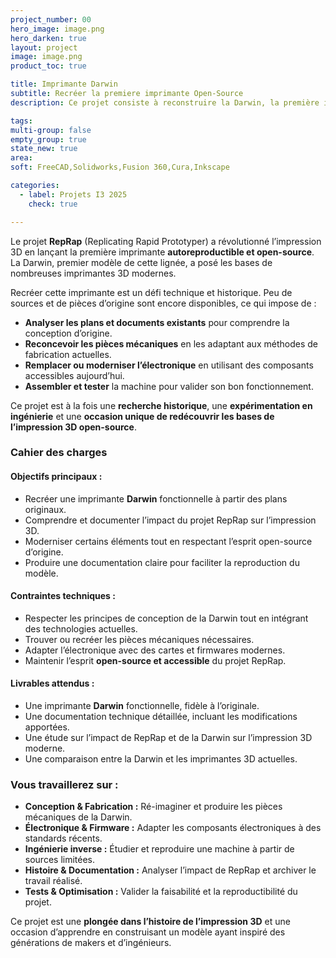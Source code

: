 ```yaml
---
project_number: 00
hero_image: image.png
hero_darken: true
layout: project
image: image.png
product_toc: true

title: Imprimante Darwin
subtitle: Recréer la premiere imprimante Open-Source
description: Ce projet consiste à reconstruire la Darwin, la première imprimante 3D open-source de la famille RepRap. Il s’agit de redonner vie à un modèle historique ayant marqué l’évolution de l’impression 3D en ré-imaginant ses pièces et son électronique avec des composants modernes.

tags: 
multi-group: false
empty_group: true
state_new: true
area: 
soft: FreeCAD,Solidworks,Fusion 360,Cura,Inkscape

categories:
  - label: Projets I3 2025
    check: true

---
```


Le projet **RepRap** (Replicating Rapid Prototyper) a révolutionné l’impression 3D en lançant la première imprimante **autoreproductible et open-source**. La Darwin, premier modèle de cette lignée, a posé les bases de nombreuses imprimantes 3D modernes.  

Recréer cette imprimante est un défi technique et historique. Peu de sources et de pièces d’origine sont encore disponibles, ce qui impose de :  
- **Analyser les plans et documents existants** pour comprendre la conception d’origine.  
- **Reconcevoir les pièces mécaniques** en les adaptant aux méthodes de fabrication actuelles.  
- **Remplacer ou moderniser l’électronique** en utilisant des composants accessibles aujourd’hui.  
- **Assembler et tester** la machine pour valider son bon fonctionnement.  

Ce projet est à la fois une **recherche historique**, une **expérimentation en ingénierie** et une **occasion unique de redécouvrir les bases de l’impression 3D open-source**.  

### **Cahier des charges**  
#### **Objectifs principaux :**  
- Recréer une imprimante **Darwin** fonctionnelle à partir des plans originaux.  
- Comprendre et documenter l’impact du projet RepRap sur l’impression 3D.  
- Moderniser certains éléments tout en respectant l’esprit open-source d’origine.  
- Produire une documentation claire pour faciliter la reproduction du modèle.  

#### **Contraintes techniques :**  
- Respecter les principes de conception de la Darwin tout en intégrant des technologies actuelles.  
- Trouver ou recréer les pièces mécaniques nécessaires.  
- Adapter l’électronique avec des cartes et firmwares modernes.  
- Maintenir l’esprit **open-source et accessible** du projet RepRap.  

#### **Livrables attendus :**  
- Une imprimante **Darwin** fonctionnelle, fidèle à l’originale.  
- Une documentation technique détaillée, incluant les modifications apportées.  
- Une étude sur l’impact de RepRap et de la Darwin sur l’impression 3D moderne.  
- Une comparaison entre la Darwin et les imprimantes 3D actuelles.  

### **Vous travaillerez sur :**  
- **Conception & Fabrication :** Ré-imaginer et produire les pièces mécaniques de la Darwin.  
- **Électronique & Firmware :** Adapter les composants électroniques à des standards récents.  
- **Ingénierie inverse :** Étudier et reproduire une machine à partir de sources limitées.  
- **Histoire & Documentation :** Analyser l’impact de RepRap et archiver le travail réalisé.  
- **Tests & Optimisation :** Valider la faisabilité et la reproductibilité du projet.  

Ce projet est une **plongée dans l’histoire de l’impression 3D** et une occasion d’apprendre en construisant un modèle ayant inspiré des générations de makers et d’ingénieurs.